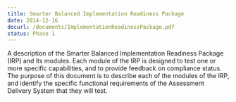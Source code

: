 ```yaml
---
title: Smarter Balanced Implementation Readiness Package
date: 2014-12-16
docurl: /documents/ImplementationReadinessPackage.pdf
status: Phase 1
---
```


A description of the Smarter Balanced Implementation Readiness Package (IRP) and its modules. Each module of the IRP is designed to test one or more specific capabilities, and to provide feedback on compliance status. The purpose of this document is to describe each of the modules of the IRP, and identify the specific functional requirements of the Assessment Delivery System that they will test.